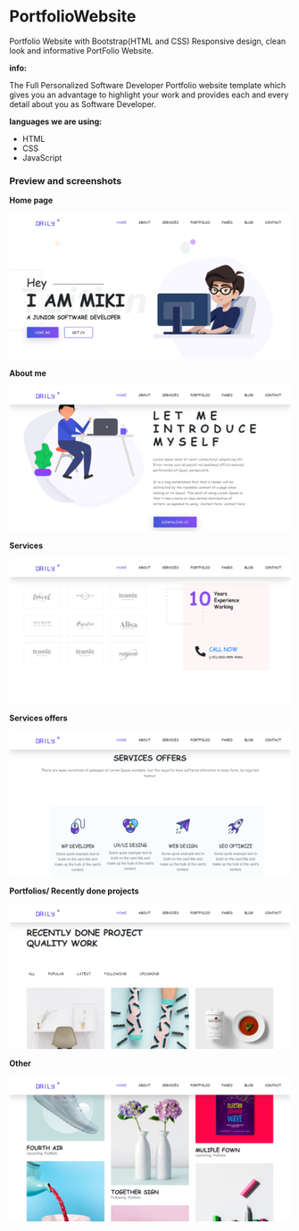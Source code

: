 # PortfolioWebsite

Portfolio Website with Bootstrap(HTML and CSS)
Responsive design, clean look and informative PortFolio Website.


**info:**

The Full Personalized Software Developer Portfolio website template which gives you an advantage to highlight your work and provides each and every detail about you as Software Developer.

**languages we are using:**

- HTML
- CSS
- JavaScript

### Preview and screenshots

   **Home page**

![Homepage UI](/screenshots/Screenshot_1.png)

   **About me**

![Homepage UI](/screenshots/Screenshot_2.png)

   **Services**

![Homepage UI](/screenshots/Screenshot_3.png)

   **Services offers**

![Homepage UI](/screenshots/Screenshot_4.png)

   **Portfolios/ Recently done projects**

![Homepage UI](/screenshots/Screenshot_5.png)

   **Other**

![Homepage UI](/screenshots/Screenshot_6.png)

